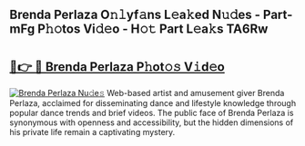 ## Brenda Perlaza O𝚗𝚕yf𝚊ns L𝚎a𝚔ed N𝚞𝚍es - Part-mFg P𝚑𝚘tos Vi𝚍𝚎o - H𝚘𝚝 Part L𝚎a𝚔s TA6Rw

# <h2><a href="http://kf4i5a.oniu.top/?m=Brenda+Perlaza">🔗👉 🔴 Brenda Perlaza P𝚑ot𝚘𝚜 V𝚒d𝚎o</a></h2>

[![Brenda Perlaza Nu𝚍e𝚜](https://i.imgur.com/0qMVB7G.gif)](http://kf4i5a.oniu.top/?m=Brenda+Perlaza)
Web-based artist and amusement giver Brenda Perlaza, acclaimed for disseminating dance and lifestyle knowledge through popular dance trends and brief videos. The public face of Brenda Perlaza is synonymous with openness and accessibility, but the hidden dimensions of his private life remain a captivating mystery.  
